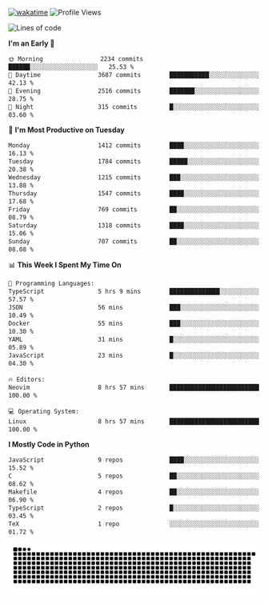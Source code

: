 [![wakatime](https://wakatime.com/badge/user/b920b284-3cde-4cd4-b72e-f7f22d050b16.svg)](https://wakatime.com/@b920b284-3cde-4cd4-b72e-f7f22d050b16)
![Profile Views](http://img.shields.io/badge/Profile%20Views-4586-blue)
<!--START_SECTION:waka-->
![Lines of code](https://img.shields.io/badge/From%20Hello%20World%20I%27ve%20Written-6.6%20million%20lines%20of%20code-blue)

**I'm an Early 🐤** 

```text
🌞 Morning                2234 commits        ██████░░░░░░░░░░░░░░░░░░░   25.53 % 
🌆 Daytime                3687 commits        ███████████░░░░░░░░░░░░░░   42.13 % 
🌃 Evening                2516 commits        ███████░░░░░░░░░░░░░░░░░░   28.75 % 
🌙 Night                  315 commits         █░░░░░░░░░░░░░░░░░░░░░░░░   03.60 % 
```
📅 **I'm Most Productive on Tuesday** 

```text
Monday                   1412 commits        ████░░░░░░░░░░░░░░░░░░░░░   16.13 % 
Tuesday                  1784 commits        █████░░░░░░░░░░░░░░░░░░░░   20.38 % 
Wednesday                1215 commits        ███░░░░░░░░░░░░░░░░░░░░░░   13.88 % 
Thursday                 1547 commits        ████░░░░░░░░░░░░░░░░░░░░░   17.68 % 
Friday                   769 commits         ██░░░░░░░░░░░░░░░░░░░░░░░   08.79 % 
Saturday                 1318 commits        ████░░░░░░░░░░░░░░░░░░░░░   15.06 % 
Sunday                   707 commits         ██░░░░░░░░░░░░░░░░░░░░░░░   08.08 % 
```


📊 **This Week I Spent My Time On** 

```text
💬 Programming Languages: 
TypeScript               5 hrs 9 mins        ██████████████░░░░░░░░░░░   57.57 % 
JSON                     56 mins             ███░░░░░░░░░░░░░░░░░░░░░░   10.49 % 
Docker                   55 mins             ███░░░░░░░░░░░░░░░░░░░░░░   10.30 % 
YAML                     31 mins             █░░░░░░░░░░░░░░░░░░░░░░░░   05.89 % 
JavaScript               23 mins             █░░░░░░░░░░░░░░░░░░░░░░░░   04.30 % 

🔥 Editors: 
Neovim                   8 hrs 57 mins       █████████████████████████   100.00 % 

💻 Operating System: 
Linux                    8 hrs 57 mins       █████████████████████████   100.00 % 
```

**I Mostly Code in Python** 

```text
JavaScript               9 repos             ████░░░░░░░░░░░░░░░░░░░░░   15.52 % 
C                        5 repos             ██░░░░░░░░░░░░░░░░░░░░░░░   08.62 % 
Makefile                 4 repos             ██░░░░░░░░░░░░░░░░░░░░░░░   06.90 % 
TypeScript               2 repos             █░░░░░░░░░░░░░░░░░░░░░░░░   03.45 % 
TeX                      1 repo              ░░░░░░░░░░░░░░░░░░░░░░░░░   01.72 % 
```




<!--END_SECTION:waka-->
![Snake animation](https://raw.githubusercontent.com/timmypidashev/timmypidashev/main/commits.svg)
